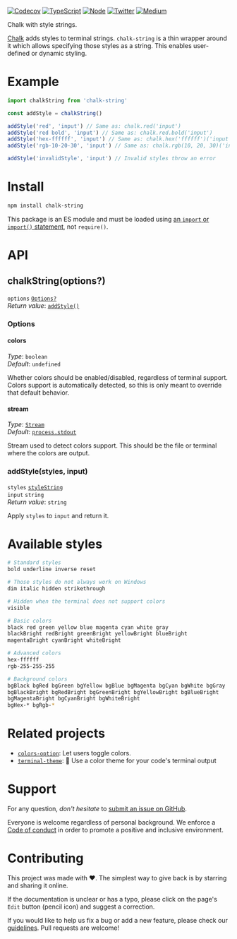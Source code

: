 [![Codecov](https://img.shields.io/codecov/c/github/ehmicky/chalk-string.svg?label=tested&logo=codecov)](https://codecov.io/gh/ehmicky/chalk-string)
[![TypeScript](https://img.shields.io/badge/-typed-brightgreen?logo=typescript&colorA=gray&logoColor=0096ff)](/src/main.d.ts)
[![Node](https://img.shields.io/node/v/chalk-string.svg?logo=node.js&logoColor=66cc33)](https://www.npmjs.com/package/chalk-string)
[![Twitter](https://img.shields.io/badge/%E2%80%8B-twitter-brightgreen.svg?logo=twitter)](https://twitter.com/intent/follow?screen_name=ehmicky)
[![Medium](https://img.shields.io/badge/%E2%80%8B-medium-brightgreen.svg?logo=medium)](https://medium.com/@ehmicky)

Chalk with style strings.

[Chalk](https://github.com/chalk/chalk) adds styles to terminal strings.
`chalk-string` is a thin wrapper around it which allows specifying those styles
as a string. This enables user-defined or dynamic styling.

# Example

```js
import chalkString from 'chalk-string'

const addStyle = chalkString()

addStyle('red', 'input') // Same as: chalk.red('input')
addStyle('red bold', 'input') // Same as: chalk.red.bold('input')
addStyle('hex-ffffff', 'input') // Same as: chalk.hex('ffffff')('input')
addStyle('rgb-10-20-30', 'input') // Same as: chalk.rgb(10, 20, 30)('input')

addStyle('invalidStyle', 'input') // Invalid styles throw an error
```

# Install

```bash
npm install chalk-string
```

This package is an ES module and must be loaded using
[an `import` or `import()` statement](https://gist.github.com/sindresorhus/a39789f98801d908bbc7ff3ecc99d99c),
not `require()`.

# API

## chalkString(options?)

`options` [`Options?`](#options)\
_Return value_: [`addStyle()`](#addstylestyles-input)

### Options

#### colors

_Type_: `boolean`\
_Default_: `undefined`

Whether colors should be enabled/disabled, regardless of terminal support.
Colors support is automatically detected, so this is only meant to override that
default behavior.

#### stream

_Type_:
[`Stream`](https://nodejs.org/api/stream.html#stream_class_stream_writable)\
_Default_: [`process.stdout`](https://nodejs.org/api/process.html#process_process_stdout)

Stream used to detect colors support. This should be the file or terminal where
the colors are output.

### addStyle(styles, input)

`styles` [`styleString`](#available-styles)\
`input` `string`\
_Return value_: `string`

Apply `styles` to `input` and return it.

# Available styles

```sh
# Standard styles
bold underline inverse reset

# Those styles do not always work on Windows
dim italic hidden strikethrough

# Hidden when the terminal does not support colors
visible

# Basic colors
black red green yellow blue magenta cyan white gray
blackBright redBright greenBright yellowBright blueBright
magentaBright cyanBright whiteBright

# Advanced colors
hex-ffffff
rgb-255-255-255

# Background colors
bgBlack bgRed bgGreen bgYellow bgBlue bgMagenta bgCyan bgWhite bgGray
bgBlackBright bgRedBright bgGreenBright bgYellowBright bgBlueBright
bgMagentaBright bgCyanBright bgWhiteBright
bgHex-* bgRgb-*
```

# Related projects

- [`colors-option`](https://github.com/ehmicky/colors-option): Let users toggle
  colors.
- [`terminal-theme`](https://github.com/ehmicky/terminal-theme): 🎨 Use a color
  theme for your code's terminal output

# Support

For any question, _don't hesitate_ to [submit an issue on GitHub](../../issues).

Everyone is welcome regardless of personal background. We enforce a
[Code of conduct](CODE_OF_CONDUCT.md) in order to promote a positive and
inclusive environment.

# Contributing

This project was made with ❤️. The simplest way to give back is by starring and
sharing it online.

If the documentation is unclear or has a typo, please click on the page's `Edit`
button (pencil icon) and suggest a correction.

If you would like to help us fix a bug or add a new feature, please check our
[guidelines](CONTRIBUTING.md). Pull requests are welcome!

<!-- Thanks go to our wonderful contributors: -->

<!-- ALL-CONTRIBUTORS-LIST:START -->
<!-- prettier-ignore -->
<!--
<table><tr><td align="center"><a href="https://twitter.com/ehmicky"><img src="https://avatars2.githubusercontent.com/u/8136211?v=4" width="100px;" alt="ehmicky"/><br /><sub><b>ehmicky</b></sub></a><br /><a href="https://github.com/ehmicky/chalk-string/commits?author=ehmicky" title="Code">💻</a> <a href="#design-ehmicky" title="Design">🎨</a> <a href="#ideas-ehmicky" title="Ideas, Planning, & Feedback">🤔</a> <a href="https://github.com/ehmicky/chalk-string/commits?author=ehmicky" title="Documentation">📖</a></td></tr></table>
 -->
<!-- ALL-CONTRIBUTORS-LIST:END -->
